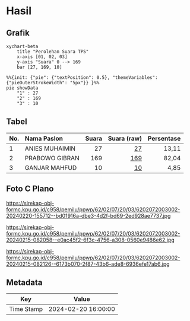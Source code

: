 # Hasil

## Grafik

```mermaid
xychart-beta
    title "Perolehan Suara TPS"
    x-axis [01, 02, 03]
    y-axis "Suara" 0 --> 169
    bar [27, 169, 10]
```

```mermaid
%%{init: {"pie": {"textPosition": 0.5}, "themeVariables": {"pieOuterStrokeWidth": "5px"}} }%%
pie showData
    "1" : 27
    "2" : 169
    "3" : 10
```

## Tabel

| No. | Nama Paslon    | Suara | Suara (raw) | Persentase |
|:--- |:-------------- | -----:| -----------:| ----------:|
| 1   | ANIES MUHAIMIN | 27    | [27][p-1]   | 13,11      |
| 2   | PRABOWO GIBRAN | 169   | [169][p-2]  | 82,04      |
| 3   | GANJAR MAHFUD  | 10    | [10][p-3]   | 4,85       |


[p-1]: https://github.com/gigit-pemilu/pemilu-2024-62-kalimantan-tengah/blob/main/pilpres/hitung-suara/sub/62-kalimantan-tengah/sub/02-kotawaringin-timur/sub/07-mentaya-hilir-utara/sub/2003-bagendang-tengah/sub/002-tps/sub/paslon-1.txt
[p-2]: https://github.com/gigit-pemilu/pemilu-2024-62-kalimantan-tengah/blob/main/pilpres/hitung-suara/sub/62-kalimantan-tengah/sub/02-kotawaringin-timur/sub/07-mentaya-hilir-utara/sub/2003-bagendang-tengah/sub/002-tps/sub/paslon-2.txt
[p-3]: https://github.com/gigit-pemilu/pemilu-2024-62-kalimantan-tengah/blob/main/pilpres/hitung-suara/sub/62-kalimantan-tengah/sub/02-kotawaringin-timur/sub/07-mentaya-hilir-utara/sub/2003-bagendang-tengah/sub/002-tps/sub/paslon-3.txt

## Foto C Plano

https://sirekap-obj-formc.kpu.go.id/c958/pemilu/ppwp/62/02/07/20/03/6202072003002-20240220-155712--bd01916a-dbe3-4d2f-bd69-2ed928ae7737.jpg

https://sirekap-obj-formc.kpu.go.id/c958/pemilu/ppwp/62/02/07/20/03/6202072003002-20240215-082058--e0ac45f2-6f3c-4756-a308-0560e9486e62.jpg

https://sirekap-obj-formc.kpu.go.id/c958/pemilu/ppwp/62/02/07/20/03/6202072003002-20240215-082126--6173b070-2f87-43b6-ade8-6936efe17ab6.jpg


## Metadata

| Key        | Value               |
| ---------- | ------------------- |
| Time Stamp | 2024-02-20 16:00:00 |



